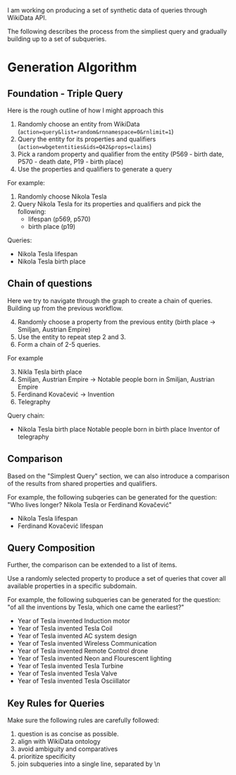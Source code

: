 I am working on producing a set of synthetic data of queries through WikiData
API.

The following describes the process from the simpliest query and gradually
building up to a set of subqueries.

Generation Algorithm
====================

Foundation - Triple Query
-------------------------
Here is the rough outline of how I might approach this

1. Randomly choose an entity from WikiData (`action=query&list=random&rnnamespace=0&rnlimit=1`)
2. Query the entity for its properties and qualifiers (`action=wbgetentities&ids=Q42&props=claims`)
3. Pick a random property and qualifier from the entity (P569 - birth date, P570 - death date, P19 - birth place)
4. Use the properties and qualifiers to generate a query

For example:

1. Randomly choose Nikola Tesla
2. Query Nikola Tesla for its properties and qualifiers and pick the following:
    - lifespan (p569, p570)
    - birth place (p19)

Queries:
- Nikola Tesla lifespan
- Nikola Tesla birth place


Chain of questions
------------------

Here we try to navigate through the graph to create a chain of queries. Building up from the previous workflow.

4. Randomly choose a property from the previous entity (birth place -> Smiljan, Austrian Empire)
5. Use the entity to repeat step 2 and 3.
6. Form a chain of 2-5 queries.

For example

3. Nikla Tesla birth place
4. Smiljan, Austrian Empire -> Notable people born in Smiljan, Austrian Empire
5. Ferdinand Kovačević -> Invention
6. Telegraphy

Query chain:

- Nikola Tesla birth place
  Notable people born in birth place
  Inventor of telegraphy


Comparison 
--------------------------

Based on the "Simplest Query" section, we can also introduce a comparison of
the results from shared properties and qualifiers.

For example, the following subqeries can be generated for the question: "Who
lives longer? Nikola Tesla or Ferdinand Kovačević"

- Nikola Tesla lifespan
- Ferdinand Kovačević lifespan


Query Composition
-----------------

Further, the comparison can be extended to a list of items.

Use a randomly selected property to produce a set of queries that cover all
available properties in a specific subdomain.

For example, the following subqueries can be generated for the question: "of
all the inventions by Tesla, which one came the earliest?"

- Year of Tesla invented Induction motor
- Year of Tesla invented Tesla Coil
- Year of Tesla invented AC system design
- Year of Tesla invented Wireless Communication
- Year of Tesla invented Remote Control drone
- Year of Tesla invented Neon and Flourescent lighting
- Year of Tesla invented Tesla Turbine
- Year of Tesla invented Tesla Valve
- Year of Tesla invented Tesla Osciillator

## Key Rules for Queries

Make sure the following rules are carefully followed:

1. question is as concise as possible.
2. align with WikiData ontology
3. avoid ambiguity and comparatives
4. prioritize specificity
5. join subqueries into a single line, separated by \n
